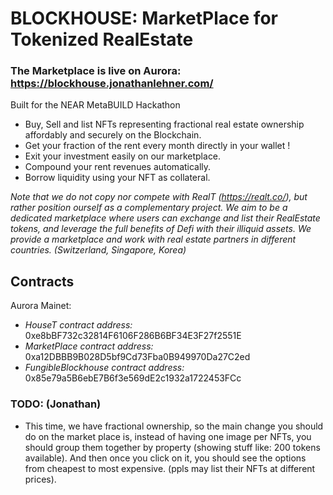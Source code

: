 # BLOCKHOUSE: MarketPlace for Tokenized RealEstate
### The Marketplace is live on Aurora: https://blockhouse.jonathanlehner.com/
Built for the NEAR MetaBUILD Hackathon
- Buy, Sell and list NFTs representing fractional real estate ownership affordably and securely on the Blockchain.
- Get your fraction of the rent every month directly in your wallet !
- Exit your investment easily on our marketplace.
- Compound your rent revenues automatically.
- Borrow liquidity using your NFT as collateral.

*Note that we do not copy nor compete with RealT (https://realt.co/), but rather position ourself as a complementary project. We aim to be a dedicated marketplace where users can exchange and list their RealEstate tokens, and leverage the full benefits of Defi with their illiquid assets. We provide a marketplace and work with real estate partners in different countries. (Switzerland, Singapore, Korea)*

## Contracts
Aurora Mainet:
- *HouseT contract address:* 0xe8bBF732c32814F6106F286B6BF34E3F27f2551E
- *MarketPlace contract address:* 0xa12DBBB9B028D5bf9Cd73Fba0B949970Da27C2ed
- *FungibleBlockhouse contract address:* 0x85e79a5B6ebE7B6f3e569dE2c1932a1722453FCc

### TODO: (Jonathan)
- This time, we have fractional ownership, so the main change you should do on the market place is, instead of having one image per NFTs, you should group them together by property (showing stuff like: 200 tokens available). And then once you click on it, you should see the options from cheapest to most expensive. (ppls may list their NFTs at different prices).
